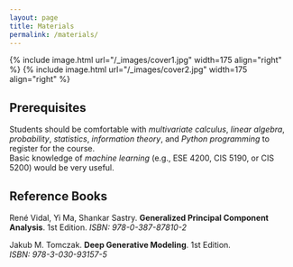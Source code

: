 ```yaml
---
layout: page
title: Materials
permalink: /materials/
---
```


{% include image.html url="/_images/cover1.jpg" width=175 align="right" %}
{% include image.html url="/_images/cover2.jpg" width=175 align="right" %}

## Prerequisites

Students should be comfortable with *multivariate calculus*, *linear algebra*, *probability*, *statistics*, *information theory*, and *Python programming* to register for the course. 
<br>Basic knowledge of *machine learning* (e.g., ESE 4200, CIS 5190, or CIS 5200) would be very useful.


## Reference Books

René Vidal, Yi Ma, Shankar Sastry. **Generalized Principal Component Analysis**. 1st Edition. 
*ISBN: 978-0-387-87810-2*

Jakub M. Tomczak. **Deep Generative Modeling**. 1st Edition. 
<br>*ISBN: 978-3-030-93157-5*